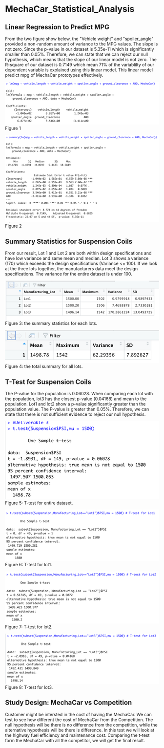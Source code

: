 # MechaCar_Statistical_Analysis

## Linear Regression to Predict MPG

From the two figure show below, the "Vehicle weight" and "spoiler_angle" provided a non-random amount of variance to the MPG values. The slope is not zero. Since the p-value in our dataset is 5.35e-11 which is significantly smaller than 0.05%. Therefore, we can state that we can reject our null hypothesis, which means that the slope of our linear model is not zero. The R-square of our dataset is 0.7149 which mean 71% of the variablilty of our dependent variable is explained using this linear model. This linear model predict mpg of MechaCar prototypes effectively.

![Lm](Resources/Lm.png)
Figure 1

![summary(lm)](Resources/summary(lm).png)
Figure 2


## Summary Statistics for Suspension Coils

From our result, Lot 1 and Lot 2 are both within design specifications and have low variance and same mean and median. Lot 3 shows a variance (170) which exceeds the design specifications (Variance <= 100). If we look at the three lots together, the manufacturers data meet the design specifications. The variance for the entire dataset is under 100.

![lot_summary](Resources/lot_summary.png)
Figure 3: the summary statistics for each lots.

![total_summary](Resources/total_summary.png)\
Figure 4: the total summary for all lots.

## T-Test for Suspension Coils

The P-value for the population is 0.06028. When comparing each lot with the population, lot3 has the closest p-value (0.04168) and mean to the population. Lot1 and lot2 show a p-value significantly greater than the population value. The P-value is greater than 0.05%. Therefore, we can state that there is not sufficient evidence to reject our null hypothesis.

![test_all](Resources/test_all.png)\
Figure 5: T-test for entire dataset.

![lot1](Resources/lot1.png)
Figure 6: T-test for lot1.

![lot2](Resources/lot2.png)
Figure 7: T-test for lot2.

![lot3](Resources/lot3.png)
Figure 8: T-test for lot3.

## Study Design: MechaCar vs Competition

Customer might be intersted in the cost of having the MechaCar. We can test to see how different the cost of MechaCar from the Competition. The null hypothesis will be there is no difference from the competition, while the alternative hypothesis will be there is difference. In this test we will look at the highway fuel efficiency and maintenance cost. Comparing the t-test form the MechaCar with all the competitor, we will get the final result.

